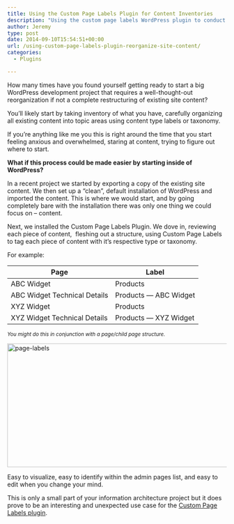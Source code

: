 ```yaml
---
title: Using the Custom Page Labels Plugin for Content Inventories
description: "Using the custom page labels WordPress plugin to conduct content inventory"
author: Jeremy
type: post
date: 2014-09-10T15:54:51+00:00
url: /using-custom-page-labels-plugin-reorganize-site-content/
categories:
  - Plugins

---
```

How many times have you found yourself getting ready to start a big WordPress development project that requires a well-thought-out reorganization if not a complete restructuring of existing site content?

You&#8217;ll likely start by taking inventory of what you have, carefully organizing all existing content into topic areas using content type labels or taxonomy.

If you&#8217;re anything like me you this is right around the time that you start feeling anxious and overwhelmed, staring at content, trying to figure out where to start.

**What if this process could be made easier by starting inside of WordPress?**

<!--more-->

In a recent project we started by exporting a copy of the existing site content. We then set up a &#8220;clean&#8221;, default installation of WordPress and imported the content. This is where we would start, and by going completely bare with the installation there was only one thing we could focus on &#8211; content.

Next, we installed the Custom Page Labels Plugin. We dove in, reviewing each piece of content,  fleshing out a structure, using Custom Page Labels to tag each piece of content with it&#8217;s respective type or taxonomy.

For example:

| Page                         | Label                       |
| ---------------------------- | --------------------------- |
| ABC Widget                   | Products                    |
| ABC Widget Technical Details | Products &#8212; ABC Widget |
| XYZ Widget                   | Products                    |
| XYZ Widget Technical Details | Products &#8212; XYZ Widget |

<small><em>You might do this in conjunction with a page/child page structure.</em></small>


<img class="aligncenter size-full wp-image-1748" src="/images/2014/09/page-labels.jpg" alt="page-labels" width="650" height="284" srcset="/images/2014/09/page-labels.jpg 650w, /images/2014/09/page-labels-300x131.jpg 300w" sizes="(max-width: 650px) 100vw, 650px" /> 

Easy to visualize, easy to identify within the admin pages list, and easy to edit when you change your mind.

This is only a small part of your information architecture project but it does prove to be an interesting and unexpected use case for the [Custom Page Labels plugin][1].

 [1]: http://wordpress.org/plugins/custom-page-labels/